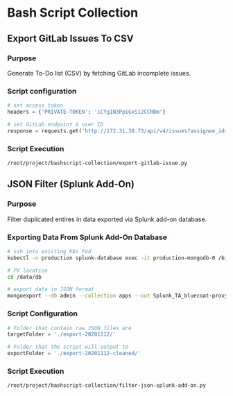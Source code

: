 # Bash Script Collection

## Export GitLab Issues To CSV

### Purpose

Generate To-Do list (CSV) by fetching GitLab incomplete issues.

### Script configuration

```python
# set access token
headers = {'PRIVATE-TOKEN': 'iCYg1N3PpiGxS12CCRBm'}

# set GitLab endpoint & user ID
response = requests.get('http://172.31.38.73/api/v4/issues?assignee_id=2&state=opened&per_page=100&page=1', headers=headers)
```

### Script Execution

`/root/project/bashscript-collection/export-gitlab-issue.py`

## JSON Filter (Splunk Add-On)

### Purpose

Filter duplicated entires in data exported via Splunk add-on database.

### Exporting Data From Splunk Add-On Database

```bash
# ssh into existing K8s Pod
kubectl -n production splunk-database exec -it production-mongodb-0 /bin/bash

# PV location
cd /data/db

# export data in JSON format
mongoexport --db admin --collection apps --out Splunk_TA_bluecoat-proxysg.bson --query '{"web-scraped-app.name": "Splunk Add-on for Symantec Blue Coat ProxySG"}'
```

### Script Configuration

```python
# Folder that contain raw JSON files are
targetFolder = './export-20201112/'

# Folder that the script will output to
exportFolder = './export-20201112-cleaned/'
```

### Script Execution

`/root/project/bashscript-collection/filter-json-splunk-add-on.py`
